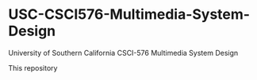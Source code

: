 # USC-CSCI576-Multimedia-System-Design
University of Southern California CSCI-576 Multimedia System Design

This repository 
